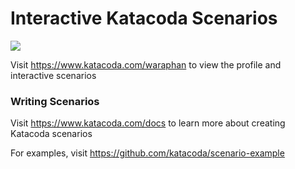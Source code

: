 # Interactive Katacoda Scenarios

[![](http://shields.katacoda.com/katacoda/waraphan/count.svg)](https://www.katacoda.com/waraphan "Get your profile on Katacoda.com")

Visit https://www.katacoda.com/waraphan to view the profile and interactive scenarios

### Writing Scenarios
Visit https://www.katacoda.com/docs to learn more about creating Katacoda scenarios

For examples, visit https://github.com/katacoda/scenario-example
